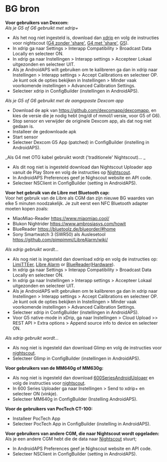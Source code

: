 # BG bron

**Voor gebruikers van Dexcom:**  
_Als je G5 of G6 gebruikt met xdrip+_  


* Als het nog niet ingesteld is, download dan [xdrip](https://github.com/NightscoutFoundation/xDrip) en volg de instructies voor nightscout ([G4 zonder 'share'](http://www.nightscout.info/wiki/welcome/nightscout-with-xdrip-wireless-bridge), [G4 met 'share'](http://www.nightscout.info/wiki/welcome/nightscout-with-xdrip-and-dexcom-share-wireless), [G5](http://www.nightscout.info/wiki/welcome/nightscout-with-xdrip-and-dexcom-share-wireless/xdrip-with-g5-support)).
* In xdrip ga naar Settings > Interapp Compatibility > Broadcast Data Locally en selecteer ON.
* In xdrip ga naar Instellingen > Interapp settings > Accepteer Lokaal uitgezonden en selecteer UIT.
* Als je AndroidAPS wilt gebruiken om te kalibreren ga dan in xdrip naar Instellingen > Interapp settings > Accept Calibrations en selecteer OP. Je kunt ook de opties bekijken in Instellingen > Minder vaak voorkomende instellingen > Advanced Calibration Settings.
* Selecteer xdrip in ConfigBuilder (instellingen in AndroidAPS).

_Als je G5 of G6 gebruikt met de aangepaste Dexcom app_  


* Download de apk van <https://github.com/dexcomapp/dexcomapp>, en kies de versie die je nodig hebt (mg/dl of mmol/l versie, voor G5 of G6).
* Stop sensor en verwijder de originele Dexcom app, als dat nog niet gedaan is.
* Installeer de gedownloade apk
* Start sensor
* Selecteer Dexcom G5 App (patched) in ConfigBuilder (instelling in AndroidAPS).

_Als G4 met OTG kabel gebruikt wordt ('traditionele' Nightscout)... _  


* Als dit nog niet is ingesteld download dan Nightscout Uploader app vanuit de Play Store en volg de instructies op [Nightscout](http://www.nightscout.info/wiki/welcome/basic-requirements).
* In AndroidAPS Preferences geef je Nighscout website en API code.
* Selecteer NSClient in ConfigBuilder (setting in AndroidAPS).

**Voor het gebruik van de Libre met Bluetooth cap:**  
Voor het gebruik van de Libre als CGM dan zijn nieuwe BG waardes van elke 5 minuten noodzakelijk. Je zult eerst een NFC Bluetooth adapter moeten kopen zoals:

* MiaoMiao-Reader <https://www.miaomiao.cool/>
* Blukon Nightrider <https://www.ambrosiasys.com/howit>
* BlueReader <https://bluetoolz.de/blueorder/#home>
* Sony Smartwatch 3 (SWR50) als Auslesetool <https://github.com/pimpimmi/LibreAlarm/wiki/>

_Als xdrip gebruikt wordt..._  


* Als nog niet is ingesteld dan download xdrip en volg de instructies op: [LimiTTEer](https://github.com/JoernL/LimiTTer), [Libre Alarm](https://github.com/pimpimmi/LibreAlarm/wiki) or [BlueReader](https://unendlichkeit.net/wordpress/?p=680&lang=en)([Hardware](https://bluetoolz.de/wordpress/)).
* In xdrip ga naar Settings > Interapp Compatibility > Broadcast Data Locally en selecteer ON.
* In xdrip ga naar Instellingen > Interapp settings > Accepteer Lokaal uitgezonden en selecteer UIT.
* Als je AndroidAPS wilt gebruiken om te kalibreren ga dan in xdrip naar Instellingen > Interapp settings > Accept Calibrations en selecteer OP. Je kunt ook de opties bekijken in Instellingen > Minder vaak voorkomende instellingen > Advanced Calibration Settings.
* Selecteer xdrip in ConfigBuilder (instellingen in AndroidAPS).
* Voor G5 native-mode in xDrip, ga naar Instellingen > Cloud Upload >> REST API > Extra options > Append source info to device en selecteer ON.

_Als xdrip gebruikt wordt..._  


* Als nog niet is ingesteld dan download Glimp en volg de instructies voor [nightscout](http://www.nightscout.info/wiki/welcome/nightscout-for-libre).
* Selecteer Glimp in ConfigBuilder (instellingen in AndroidAPS).

**Voor gebruikers van de MM640g of MM630g:**  


* Als nog niet is ingesteld dan download [600SeriesAndroidUploaer](http://pazaan.github.io/600SeriesAndroidUploader/) en volg de instructies voor [nightscout](http://www.nightscout.info/wiki/welcome/nightscout-and-medtronic-640g).
* In 600 Series Uploader ga naar Instellingen > Send to xdrip+ en selecteer ON (vinkje).
* Selecteer MM640g in ConfigBuilder (Instelling AndroidAPS).

**Voor de gebruikers van PocTech CT-100:**  


* Installeer PocTech App
* Selecteer PocTech App in ConfigBuilder (instelling in AndroidAPS).

**Voor gebruikers van andere CGM, die naar Nightscout wordt opgeladen:**  
Als je een andere CGM hebt die de data naar [Nightscout](http://www.nightscout.info) stuurt;  


* In AndroidAPS Preferences geef je Nighscout website en API code.
* Selecteer NSClient in ConfigBuilder (setting in AndroidAPS).
